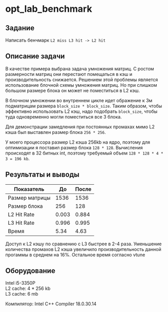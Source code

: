 # opt_lab_benchmark

## Задание
Написать бенчмарк `L2 miss L3 hit -> L2 hit`  

## Описание задачи
В качестве примера выбрана задача умножения матриц.
С ростом размерности матриц они перестают помещаться в кэш и производительность снижается.
Решением этой проблемы является использование блочной схемы умножения матриц.
Но при слишком большом размере блока он может не поместиться в L2 кэш.

В блочном умножении во внутреннем цикле идет ображение к 3м подматрицам размера `block_size * block_size`.
Таким образом, чтобы эффективно использовать L2 кэш, надо подобрать `block_size`, чтобы туда одновременно могли поместиться все 3 блока.

Для демонстрации замедления при постоянных промахах мимо L2 кэша был выставлен размер блока `256 * 256`.

У моего процессора размер L2 кэша 256kb на ядро, поэтому для оптимизации я поставил размер блока `128 * 128`. Вычисления происходят в 32 битных int, поэтому требуемый объем `128 * 128 * 4 * 3 = 196 kb`.

## Результаты и выводы
|Показатель | До | После |
| - | - | -|
| Размер матрицы  | 1536 | 1536 |
| Размер блока  | 256 | 128 |
| L2 Hit Rate  | 0.003 | 0.884 |
| L3 Hit Rate  | 0.996 | 0.995 |
| Время | 5.34 | 4.63 |

Доступ к L2 кэшу по сравнению с L3 быстрее в 2-4 раза.
Уменьшение количества промахов L2 кэша увеличило производительность данной прогаммы в среднем на 16%. Остальное время согласно vtune 

## Оборудование
Intel i5-3350P  
L2 cache: 4 * 256 kb  
L3 cache: 6 mb

Компилятор: Intel C++ Compiler 18.0.30.14
